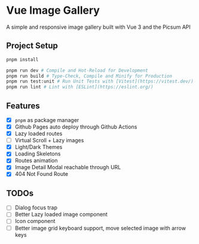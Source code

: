 # Vue Image Gallery 

A simple and responsive image gallery built with Vue 3 and the Picsum API

## Project Setup

```sh
pnpm install

pnpm run dev # Compile and Hot-Reload for Development
pnpm run build # Type-Check, Compile and Minify for Production
pnpm run test:unit # Run Unit Tests with [Vitest](https://vitest.dev/)
pnpm run lint # Lint with [ESLint](https://eslint.org/)
```

## Features 

- [x] `pnpm` as package manager
- [x] Github Pages auto deploy through Github Actions
- [x] Lazy loaded routes
- [ ] Virtual Scroll + Lazy images
- [x] Light/Dark Themes
- [x] Loading Skeletons
- [x] Routes animation
- [x] Image Detail Modal reachable through URL
- [x] 404 Not Found Route

## TODOs

- [ ] Dialog focus trap
- [ ] Better Lazy loaded image component
- [ ] Icon component
- [ ] Better image grid keyboard support, move selected image with arrow keys

